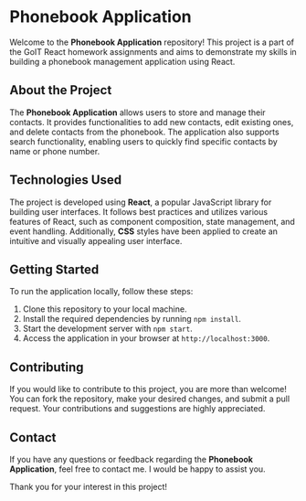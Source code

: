# Phonebook Application

Welcome to the **Phonebook Application** repository! This project is a part of
the GoIT React homework assignments and aims to demonstrate my skills in
building a phonebook management application using React.

## About the Project

The **Phonebook Application** allows users to store and manage their contacts.
It provides functionalities to add new contacts, edit existing ones, and delete
contacts from the phonebook. The application also supports search functionality,
enabling users to quickly find specific contacts by name or phone number.

## Technologies Used

The project is developed using **React**, a popular JavaScript library for
building user interfaces. It follows best practices and utilizes various
features of React, such as component composition, state management, and event
handling. Additionally, **CSS** styles have been applied to create an intuitive
and visually appealing user interface.

## Getting Started

To run the application locally, follow these steps:

1. Clone this repository to your local machine.
2. Install the required dependencies by running `npm install`.
3. Start the development server with `npm start`.
4. Access the application in your browser at `http://localhost:3000`.

## Contributing

If you would like to contribute to this project, you are more than welcome! You
can fork the repository, make your desired changes, and submit a pull request.
Your contributions and suggestions are highly appreciated.

## Contact

If you have any questions or feedback regarding the **Phonebook Application**,
feel free to contact me. I would be happy to assist you.

Thank you for your interest in this project!
